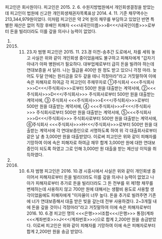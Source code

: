 피고인은 회사원이다. 피고인은 2015. 2. 6. 수원지방법원에서 개인회생결정을 받았는데 피고인이 법원에 신고한 개인회생채권자목록표상 2014. 4. 11. 기준 채무액수는 213,344,979원이었다. 이처럼 피고인은 약 2억 원의 채무를 부담하고 있었던 반면 특별한 재산은 없어 직장 후배인 피해자 <<<내국인이름>>>B<<</내국인이름>>>로부터 돈을 빌리더라도 이를 갚을 의사나 능력이 없었다.
1. 2015. 11. 23.자 범행
피고인은 2015. 11. 23.경 이천-송추간 도로에서, 차를 세워 놓고 사실은 위와 같이 개인회생 중이었음에도 불구하고 피해자에게 "갑자기 아내가 아파 병원비가 필요하다. 대부업체로부터 급히 돈을 빌려야 하는데 연대보증을 서 달라. 나는 월급을 400만 원 정도 받고 있으니 걱정 마라. 늦어도 두달 안에는 원리금을 모두 갚을 테니 걱정마라"라고 거짓말하여 이에 속은 피해자로 하여금 각 피고인이 주채무자로 ①주식회사 <<<주식회사>>>C<<</주식회사>>>로부터 500만 원을 대출받는 계약서에, ②<<<주식회사>>>D<<</주식회사>>> 주식회사로부터 500만 원을 대출받는 계약서에, ③ 주식회사 <<<주식회사>>>E<<</주식회사>>>로부터 500만 원을 대출받는 계약서에, ④ <<<주식회사>>>F<<</주식회사>>> 주식회사로부터 500만 원을 대출받는 계약서에, ⑤<<<주식회사>>>G<<</주식회사>>> 주식회사로부터 500만 원을 대출받는 계약서에, ⑥주식회사 <<<주식회사>>>H<<</주식회사>>>로부터 500만 원을 대출받는 계약서에 각 연대보증인으로 서명하도록 하여 위 각 대출회사로부터 같은 날 총 3,000만 원을 대출받았다.
이로써 피고인은 위와 같이 피해자를 기망하여 이에 속은 피해자로 하여금 채무 합계 3,000만 원에 대한 연대보증인이 되도록 하였고 그로 인해 3,000만 원 대출을 받는 제산상 이익을 취득하였다.
2. 2016. 10. 6.자 범행
피고인은 2016. 10.경 시흥시에서 사실은 위와 같이 개인회생 중이어서 피해자로부터 돈을 빌리더라도 이를 갚을 의사나 능력이 없었고 나아가 피해자로부터 추가로 돈을 빌리더라도 그 돈 전부를 위 제1항 채무를 변제하는데 사용하지 않고 700만 원에 대해서는 생활비 용도로 사용할 생각이었음에도 피해자에게 "이자율이 너무 높다. 돈을 추가로 빌려주면 기존에 너가 연대보증해서 대출 받은 빚을 갚는데 전부 사용하겠다. 2~3개월 내에 돈을 갚을 것이니 걱정마라"라고 거짓말하여 이에 속은 피해자로부터 2016. 10. 6.경 피고인 명의 <<<은행>>>I조합<<</은행>>> 통장(계좌 <<<계좌번호>>>J<<</계좌번호>>>)으로 합계 2,200만 원을 송금받았다.
이로써 피고인은 위와 같이 피해자를 기망하여 이에 속은 피해자로부터 합계 2,200만 원을 송금 받았다.